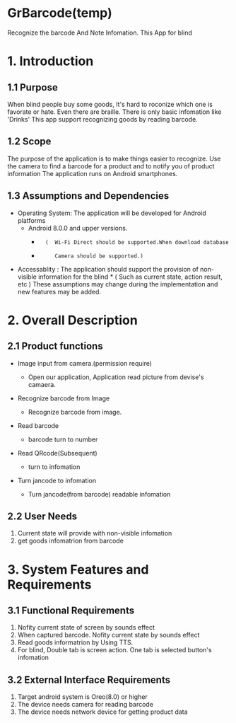 # GrBarcode(temp)
Recognize the barcode And Note Infomation. This App for blind 


# 1. Introduction
## 1.1 Purpose
When blind people buy some goods, It's hard to roconize which one is favorate or hate.
Even there are braille. There is only basic infomation like 'Drinks'
This app support recognizing goods by reading barcode.

## 1.2 Scope
The purpose of the application is to make things easier to recognize.
Use the camera to find a barcode for a product and to notify you of product information 
The application runs on Android smartphones.

## 1.3 Assumptions and Dependencies
 - Operating System: The application will be developed for Android platforms
   * Android 8.0.0 and upper versions. 
      *       (  Wi-Fi Direct should be supported.When download database
      *          Camera should be supported.)
 - Accessablity : The application should support the provision of non-visible information for the blind 
       *           ( Such as current state, action result, etc )
These assumptions may change during the implementation and new features may be
added. 


# 2. Overall Description

## 2.1 Product functions
  
  - Image input from camera.(permission require)
     * Open our application, Application read picture from devise's camaera.
     
  - Recognize barcode from Image
     * Recognize barcode from image.
     
  - Read barcode
     * barcode turn to number
     
  - Read QRcode(Subsequent)
     * turn to infomation

  - Turn jancode to infomation
     * Turn jancode(from barcode) readable infomation

## 2.2 User Needs
1. Current state will provide with non-visible infomation
2. get goods infomatrion from barcode


# 3. System Features and Requirements

## 3.1 Functional Requirements
1. Nofity current state of screen by sounds effect
2. When captured barcode. Nofity current state by sounds effect
3. Read goods informatrion by Using TTS.
4. For blind, Double tab is screen action. One tab is selected button's infomation

## 3.2 External Interface Requirements
1. Target android system is Oreo(8.0) or higher
2. The device needs camera for reading barcode
3. The device needs network device for getting product data
